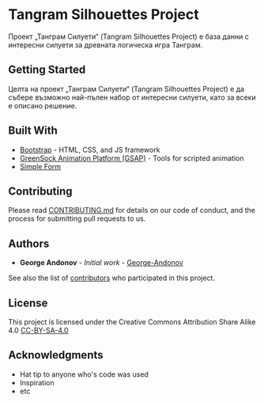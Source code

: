 # Tangram Silhouettes Project

Проект „Танграм Силуети“ (Tangram Silhouettes Project) е база данни с интересни силуети за древната логическа игра Танграм.

## Getting Started

Целта на проект „Танграм Силуети“ (Tangram Silhouettes Project) е да събере възможно най-пълен набор от интересни силуети, като за всеки е описано решение.

## Built With

* [Bootstrap](https://getbootstrap.com/) - HTML, CSS, and JS framework
* [GreenSock Animation Platform (GSAP)](https://greensock.com/gsap) - Tools for scripted animation
* [Simple Form](https://getsimpleform.com/)

## Contributing

Please read [CONTRIBUTING.md](https://gist.github.com/PurpleBooth/b24679402957c63ec426) for details on our code of conduct, and the process for submitting pull requests to us.

## Authors

* **George Andonov** - *Initial work* - [George-Andonov](https://github.com/George-Andonov/)

See also the list of [contributors](https://github.com/George-Andonov/TangramSP/graphs/contributors) who participated in this project.

## License

This project is licensed under the Creative Commons Attribution Share Alike 4.0 [CC-BY-SA-4.0](https://creativecommons.org/licenses/by-sa/4.0/)

## Acknowledgments

* Hat tip to anyone who's code was used
* Inspiration
* etc
